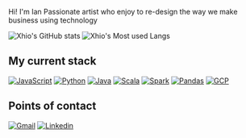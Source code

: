 Hi! I'm Ian
Passionate artist who enjoy to re-design the way we make business using technology

![Xhio's GitHub stats](https://github-readme-stats.vercel.app/api?username=ixn-xhio&show_icons=true&theme=tokyonight)
![Xhio's Most used Langs](https://github-readme-stats.vercel.app/api/top-langs/?username=ixn-xhio&layout=compact&theme=tokyonight)

## My current stack
[![JavaScript](https://img.shields.io/badge/javascript-111111?style=flat-square&logo=javascript&logoColor=%23F7DF1E)](https://developer.mozilla.org/en-US/docs/Web/JavaScript)
[![Python](https://img.shields.io/badge/python-F7CC40?style=flat-square&logo=python&logoColor=white)](https://www.python.org/)
[![Java](https://img.shields.io/badge/java-ff8300?style=flat-square&logo=openjdk&logoColor=white)](https://www.java.com/en/)
[![Scala](https://img.shields.io/badge/scala-ff1000?style=flat-square&logo=scala&logoColor=white)](https://www.scala-lang.org/)
[![Spark](https://img.shields.io/badge/spark-DB571B?style=flat-square&logo=apachespark&logoColor=white)](https://spark.apache.org/)
[![Pandas](https://img.shields.io/badge/pandas-130654?style=for-the-badge&logo=pandas&logoColor=white)](https://pandas.pydata.org/)
[![GCP](https://img.shields.io/badge/GCP-4188F4?style=flat-square&logo=googlecloud&logoColor=white)](https://cloud.google.com/?utm_source=google&utm_medium=cpc&utm_campaign=latam-LATAM-all-es-dr-BKWS-all-all-trial-e-dr-1707800-LUAC0010197&utm_content=text-ad-none-any-DEV_c-CRE_512379899417-ADGP_Hybrid+%7C+BKWS+-+EXA+%7C+Txt+~+GCP_General-KWID_43700062784667386-kwd-301173107424&utm_term=KW_google+cloud-ST_Google+Cloud&gad_source=1&gclid=Cj0KCQiAnrOtBhDIARIsAFsSe53rQIOWejwnUjRttg3YPSQZx8RyKJc77otc83cIqxB-_0LBzXsH2FgaAgt7EALw_wcB&gclsrc=aw.ds&hl=es_419)

## Points of contact
[![Gmail](https://img.shields.io/badge/GMail-CE3C30?style=flat-square&logo=gmail&logoColor=white)](mailto:ian22picado@gmail.com)
[![Linkedin](https://img.shields.io/badge/LinkedIn-0a66c2?style=flat-square&logo=linkedin&logoColor=white)](https://www.linkedin.com/in/ian-achio-b7b342204/)
